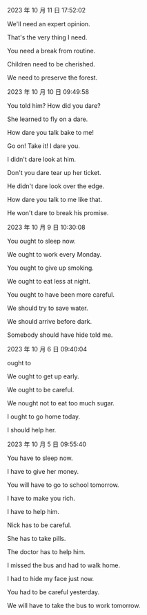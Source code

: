 2023 年 10 月 11 日 17:52:02

We'll need an expert opinion.

That's the very thing I need.

You need a break from routine.

Children need to be cherished.

We need to preserve the forest.

2023 年 10 月 10 日 09:49:58

You told him? How did you dare?

She learned to fly on a dare.

How dare you talk bake to me!

Go on! Take it! I dare you.

I didn't dare look at him.

Don't you dare tear up her ticket.

He didn't dare look over the edge.

How dare you talk to me like that.

He won't dare to break his promise.

2023 年 10 月 9 日 10:30:08

You ought to sleep now.

We ought to work every Monday.

You ought to give up smoking.

We ought to eat less at night.

You ought to have been more careful.

We should try to save water.

We should arrive before dark.

Somebody should have hide told me.

2023 年 10 月 6 日 09:40:04

ought to

We ought to get up early.

We ought to be careful.

We nought not to eat too much sugar.

I ought to go home today.

I should help her.

2023 年 10 月 5 日 09:55:40

You have to sleep now.

I have to give her money.

You will have to go to school tomorrow.

I have to make you rich.

I have to help him.

Nick has to be careful.

She has to take pills.

The doctor has to help him.

I missed the bus and had to walk home.

I had to hide my face just now.

You had to be careful yesterday.

We will have to take the bus to work tomorrow.
